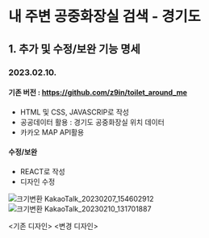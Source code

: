 # 내 주변 공중화장실 검색 - 경기도

## 1. 추가 및 수정/보완 기능 명세
### 2023.02.10.
#### 기존 버전 : https://github.com/z9in/toilet_around_me
- HTML 및 CSS, JAVASCRIP로 작성
- 공공데이터 활용 : 경기도 공중화장실 위치 데이터
- 카카오 MAP API활용 

#### 수정/보완 
- REACT로 작성
- 디자인 수정

![크기변환 KakaoTalk_20230207_154602912](https://user-images.githubusercontent.com/113665653/218005785-1595627c-845a-4029-8397-6094e0ac3fe3.jpg)
![크기변환 KakaoTalk_20230210_131701887](https://user-images.githubusercontent.com/113665653/218005800-42ff9089-8634-4113-aeac-d1bdfc2e6d9b.jpg)

<기존 디자인>                       <변경 디자인>
